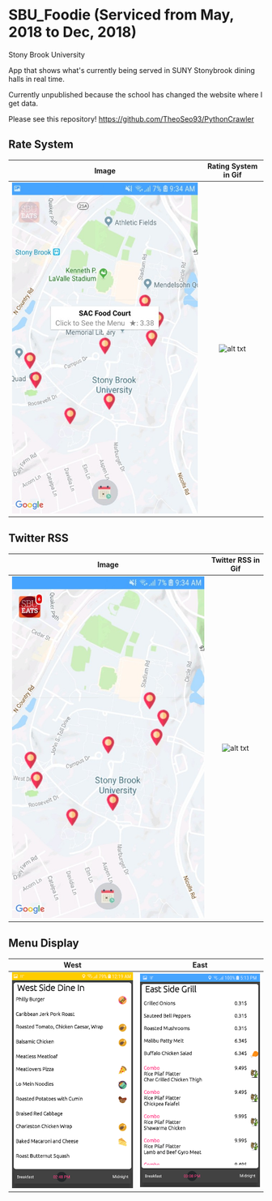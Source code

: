 # SBU_Foodie (Serviced from May, 2018 to Dec, 2018)
Stony Brook University

App that shows what's currently being served in SUNY Stonybrook dining halls in real time.

Currently unpublished because the school has changed the website where I get data.

Please see this repository!
https://github.com/TheoSeo93/PythonCrawler

## Rate System

Image             | Rating System in Gif
:-------------------------:|:-------------------------:
![alt txt](https://github.com/TheoSeo93/SBU_Foodie/blob/master/p3.jpg) |  ![alt txt](https://github.com/TheoSeo93/SBU_Foodie/blob/master/rate.gif)


## Twitter RSS
Image             | Twitter RSS in Gif
:-------------------------:|:-------------------------:
![alt txt](https://github.com/TheoSeo93/SBU_Foodie/blob/master/p1.jpg) |  ![alt txt](https://github.com/TheoSeo93/SBU_Foodie/blob/master/rss.gif)


## Menu Display
West             | East
:-------------------------:|:-------------------------:
![alt txt](https://github.com/TheoSeo93/SBU_Foodie/blob/master/2.webp) |  ![alt txt](https://github.com/TheoSeo93/SBU_Foodie/blob/master/3.webp)


